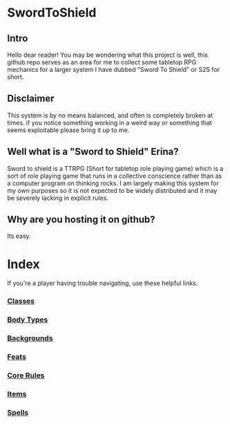 # SwordToShield


## Intro
Hello dear reader! You may be wondering what this project is well, this github
repo serves as an area for me to collect some tabletop RPG mechanics for a
larger system I have dubbed "Sword To Shield" or S2S for short.

## Disclaimer
This system is by no means balanced, and often is completely broken at times.
if you notice something working in a weird way or something that seems 
exploitable please bring it up to me.

## Well what is a "Sword to Shield" Erina?
Sword to shield is a TTRPG (Short for tabletop role playing game) which is a
sort of role playing game that runs in a collective conscience rather than as a
computer program on thinking rocks. I am largely making this system for my own
purposes so it is not expected to be widely distributed and it may be severely
lacking in explicit rules.

## Why are you hosting it on github?
Its easy.

# Index
If you're a player having trouble navigating, use these helpful links.

### [Classes](https://github.com/ErinaTheDummy/SwordToShield/tree/main/Character_Creation/Classes)

### [Body Types](https://github.com/ErinaTheDummy/SwordToShield/blob/main/Character_Creation/BodyTypes.md)

### [Backgrounds](https://github.com/ErinaTheDummy/SwordToShield/blob/main/Character_Creation/Backgrounds.md)

### [Feats](https://github.com/ErinaTheDummy/SwordToShield/blob/main/Character_Creation/Feats.md)

### [Core Rules](https://github.com/ErinaTheDummy/SwordToShield/blob/main/CoreRules.md)

### [Items](https://github.com/ErinaTheDummy/SwordToShield/blob/main/ItemCompendium.md)

### [Spells](https://github.com/ErinaTheDummy/SwordToShield/blob/main/SpellCompendium.md)